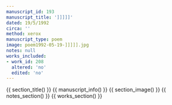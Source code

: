 ```yaml
---
manuscript_id: 193
manuscript_title: ']]]]]'
dated: 19/5/1992
circa: ''
method: xerox
manuscript_type: poem
image: poem1992-05-19-]]]]].jpg
notes: null
works_included:
- work_id: 208
  altered: 'no'
  edited: 'no'
---
```


{{ section_title() }}
{{ manuscript_info() }}
{{ section_image() }}
{{ notes_section() }}
{{ works_section() }}
